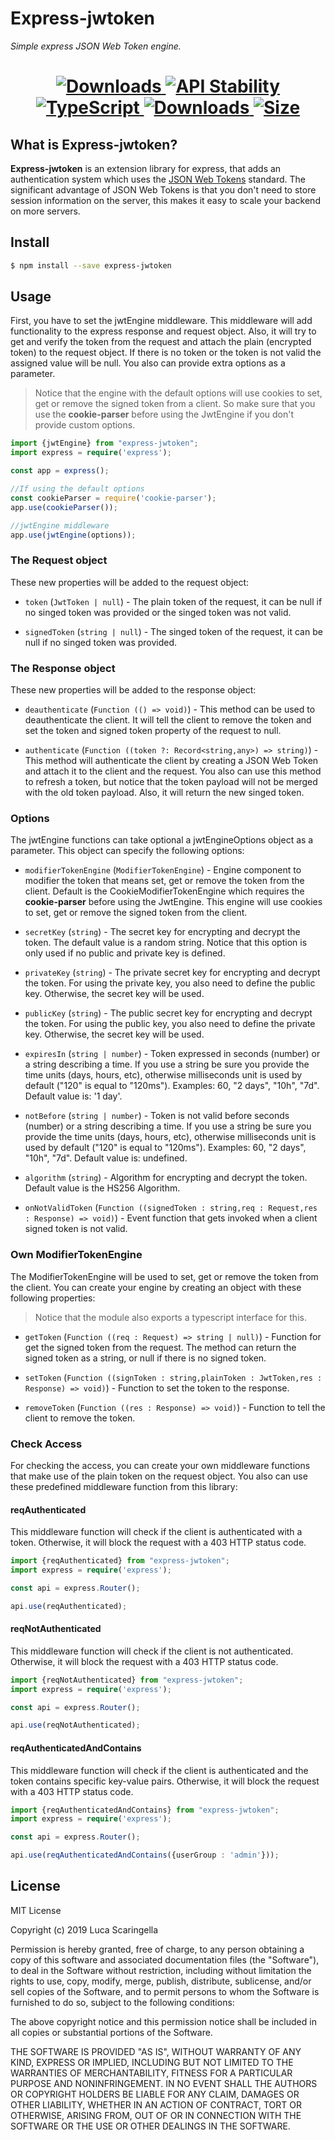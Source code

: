 # Express-jwtoken
*Simple express JSON Web Token engine.*

<h1 align="center"> 
  <!-- Coverage -->
  <a href="https://npmjs.org/package/express-jwtoken">
    <img src="https://img.shields.io/badge/Coverage-98.18%25-brightgreen.svg" alt="Downloads"/>
  </a> 
  <!-- Stability -->
  <a href="https://nodejs.org/api/documentation.html#documentation_stability_index">
    <img src="https://img.shields.io/badge/stability-stable-brightgreen.svg" alt="API Stability"/>
  </a>
  <!-- TypeScript -->
  <a href="http://typescriptlang.org">
    <img src="https://img.shields.io/badge/%3C%2F%3E-typescript-blue.svg" alt="TypeScript"/>
  </a>    
  <!-- Downloads -->
  <a href="https://npmjs.org/package/express-jwtoken">
    <img src="https://img.shields.io/npm/dm/express-jwtoken.svg" alt="Downloads"/>
  </a> 
  <!-- Size -->
  <a href="https://npmjs.org/package/express-jwtoken">
      <img src="https://img.shields.io/bundlephobia/min/express-jwtoken.svg" alt="Size"/>
  </a>  
</h1>

## What is Express-jwtoken?
**Express-jwtoken** is an extension library for express, 
that adds an authentication system which uses the [JSON Web Tokens](https://tools.ietf.org/html/rfc7519) standard.
The significant advantage of JSON Web Tokens is that you don't need to store session information on the server, 
this makes it easy to scale your backend on more servers.

## Install

```bash
$ npm install --save express-jwtoken
```

## Usage

First, you have to set the jwtEngine middleware. 
This middleware will add functionality to the express response and request object. 
Also, it will try to get and verify the token from the request and attach the plain 
(encrypted token) to the request object. If there is no token or the token is not 
valid the assigned value will be null. You also can provide extra options as a parameter.

>Notice that the engine with the default options will use cookies to set, get or remove the signed token from a client. 
So make sure that you use the **cookie-parser** before using the JwtEngine if you don't provide custom options.

```typescript
import {jwtEngine} from "express-jwtoken";
import express = require('express');

const app = express();

//If using the default options
const cookieParser = require('cookie-parser');
app.use(cookieParser());

//jwtEngine middleware
app.use(jwtEngine(options));
```

### The Request object
These new properties will be added to the request object:
* `token` (`JwtToken | null`) - The plain token of the request,
                                it can be null if no singed token was provided or the singed token was not valid.
                                
* `signedToken` (`string | null`) - The singed token of the request,
                                    it can be null if no singed token was provided.

### The Response object
These new properties will be added to the response object:
* `deauthenticate` (`Function (() => void)`) - This method can be used to deauthenticate the client. 
It will tell the client to remove the token and set the token and signed token property of the request to null.

* `authenticate` (`Function ((token ?: Record<string,any>) => string)`) - This method will authenticate the client by creating a JSON Web Token and attach it to the client and the request.
You also can use this method to refresh a token, but notice that the token payload will not be merged with the old token payload. Also, it will return the new singed token.

### Options
The jwtEngine functions can take optional a jwtEngineOptions object as a parameter. 
This object can specify the following options:

* `modifierTokenEngine` (`ModifierTokenEngine`) - Engine component to modifier the token that means set, get or remove the token from the client.
                                                  Default is the CookieModifierTokenEngine which requires the **cookie-parser** before using the JwtEngine. 
                                                  This engine will use cookies to set, get or remove the signed token from the client.

* `secretKey` (`string`) - The secret key for encrypting and decrypt the token.
                           The default value is a random string.
                           Notice that this option is only used if no public and private key is defined.
                           
* `privateKey` (`string`) - The private secret key for encrypting and decrypt the token.
                            For using the private key, you also need to define the public key.
                            Otherwise, the secret key will be used.                        

* `publicKey` (`string`) - The public secret key for encrypting and decrypt the token.
                           For using the public key, you also need to define the private key.
                           Otherwise, the secret key will be used.                                 

* `expiresIn` (`string | number`) - Token expressed in seconds (number) or a string describing a time.
                                    If you use a string be sure you provide the time units (days, hours, etc),
                                    otherwise milliseconds unit is used by default ("120" is equal to "120ms").
                                    Examples: 60, "2 days", "10h", "7d".
                                    Default value is: '1 day'.   
                                    
* `notBefore` (`string | number`) - Token is not valid before seconds (number) or a string describing a time.
                                    If you use a string be sure you provide the time units (days, hours, etc),
                                    otherwise milliseconds unit is used by default ("120" is equal to "120ms").
                                    Examples: 60, "2 days", "10h", "7d".
                                    Default value is: undefined.
                                    
* `algorithm` (`string`) -  Algorithm for encrypting and decrypt the token.
                            Default value is the HS256 Algorithm.     
                            
* `onNotValidToken` (`Function ((signedToken : string,req : Request,res : Response) => void)`) - 
Event function that gets invoked when a client signed token is not valid.  

### Own ModifierTokenEngine
The ModifierTokenEngine will be used to set, get or remove the token from the client. 
You can create your engine by creating an object with these following properties:

>Notice that the module also exports a typescript interface for this.

* `getToken` (`Function ((req : Request) => string | null)`) - Function for get the signed token from the request.
                                The method can return the signed token as a string, or null if there is no signed token.
                                
* `setToken` (`Function ((signToken : string,plainToken : JwtToken,res : Response) => void)`) - Function to set the token to the response.  

* `removeToken` (`Function ((res : Response) => void)`) - Function to tell the client to remove the token.   

### Check Access  

For checking the access, you can create your own middleware functions that make use of the plain token on the request object.
You also can use these predefined middleware function from this library:

#### reqAuthenticated      

This middleware function will check if the client is authenticated with a token. Otherwise, 
it will block the request with a 403 HTTP status code.

```typescript
import {reqAuthenticated} from "express-jwtoken";
import express = require('express');

const api = express.Router();

api.use(reqAuthenticated);  
```

#### reqNotAuthenticated      

This middleware function will check if the client is not authenticated. Otherwise, 
it will block the request with a 403 HTTP status code.

```typescript
import {reqNotAuthenticated} from "express-jwtoken";
import express = require('express');

const api = express.Router();

api.use(reqNotAuthenticated);  
```
                           
#### reqAuthenticatedAndContains     

This middleware function will check if the client is authenticated and the token contains specific key-value pairs. 
Otherwise, it will block the request with a 403 HTTP status code.

```typescript
import {reqAuthenticatedAndContains} from "express-jwtoken";
import express = require('express');

const api = express.Router();

api.use(reqAuthenticatedAndContains({userGroup : 'admin'}));  
```
         
## License

MIT License

Copyright (c) 2019 Luca Scaringella

Permission is hereby granted, free of charge, to any person obtaining a copy
of this software and associated documentation files (the "Software"), to deal
in the Software without restriction, including without limitation the rights
to use, copy, modify, merge, publish, distribute, sublicense, and/or sell
copies of the Software, and to permit persons to whom the Software is
furnished to do so, subject to the following conditions:

The above copyright notice and this permission notice shall be included in all
copies or substantial portions of the Software.

THE SOFTWARE IS PROVIDED "AS IS", WITHOUT WARRANTY OF ANY KIND, EXPRESS OR
IMPLIED, INCLUDING BUT NOT LIMITED TO THE WARRANTIES OF MERCHANTABILITY,
FITNESS FOR A PARTICULAR PURPOSE AND NONINFRINGEMENT. IN NO EVENT SHALL THE
AUTHORS OR COPYRIGHT HOLDERS BE LIABLE FOR ANY CLAIM, DAMAGES OR OTHER
LIABILITY, WHETHER IN AN ACTION OF CONTRACT, TORT OR OTHERWISE, ARISING FROM,
OUT OF OR IN CONNECTION WITH THE SOFTWARE OR THE USE OR OTHER DEALINGS IN THE
SOFTWARE.                                                      